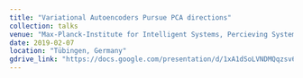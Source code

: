 ```yaml
---
title: "Variational Autoencoders Pursue PCA directions"
collection: talks
venue: "Max-Planck-Institute for Intelligent Systems, Percieving Systems, Michael J. Black's group"
date: 2019-02-07
location: "Tübingen, Germany"
gdrive_link: "https://docs.google.com/presentation/d/1xA1dSoLVNDMQqzsv6k4G7t2EXNPy9HVHNiOvC7CuFzQ/edit?usp=sharing"
---
```

